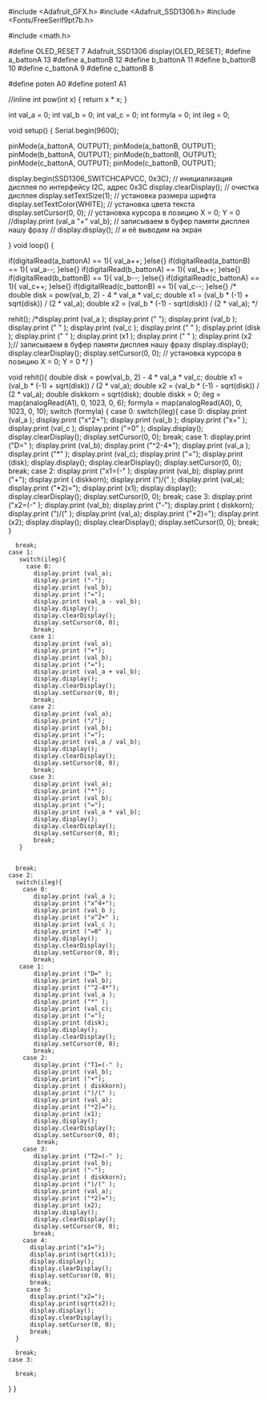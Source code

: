 #include <Adafruit_GFX.h>
#include <Adafruit_SSD1306.h>
#include <Fonts/FreeSerif9pt7b.h>

#include <math.h>

#define OLED_RESET 7
Adafruit_SSD1306 display(OLED_RESET);
#define a_battonA 13
#define a_battonB 12
#define b_battonA 11
#define b_battonB 10
#define c_battonA 9
#define c_battonB 8


#define poten A0
#define poten1 A1

//inline int pow(int x) { return x * x; }


int val_a = 0;
int val_b = 0;
int val_c = 0;
int formyla = 0;
int ileg = 0;




void setup() {
  Serial.begin(9600);

  pinMode(a_battonA, OUTPUT);
  pinMode(a_battonB, OUTPUT);
  pinMode(b_battonA, OUTPUT);
  pinMode(b_battonB, OUTPUT);
  pinMode(c_battonA, OUTPUT);
  pinMode(c_battonB, OUTPUT);


  display.begin(SSD1306_SWITCHCAPVCC, 0x3C);  // инициализация дисплея по интерфейсу I2C, адрес 0x3C
  display.clearDisplay(); // очистка дисплея
  display.setTextSize(1); // установка размера шрифта
  display.setTextColor(WHITE); // установка цвета текста
  display.setCursor(0, 0); // установка курсора в позицию X = 0; Y = 0
  //display.print (val_a "+" val_b); // записываем в буфер памяти дисплея нашу фразу
 // display.display(); // и её выводим на экран

  

 
}
void loop() {



  if(digitalRead(a_battonA) == 1){
    val_a++;
  }else{}
  if(digitalRead(a_battonB) == 1){
    val_a--;
  }else{}
  if(digitalRead(b_battonA) == 1){
    val_b++;
  }else{}
  if(digitalRead(b_battonB) == 1){
    val_b--;
  }else{}
  if(digitalRead(c_battonA) == 1){
   val_c++;
  }else{}
  if(digitalRead(c_battonB) == 1){
    val_c--;
  }else{}
 /*
 double disk = pow(val_b, 2) - 4 * val_a * val_c;
 double x1 = (val_b * (-1) + sqrt(disk)) / (2 * val_a);
 double x2 = (val_b * (-1) - sqrt(disk)) / (2 * val_a);
 */





  
  


  
  rehit();
  /*display.print (val_a );
  display.print (" ");
  display.print (val_b );
  display.print (" " );
  display.print (val_c );
  display.print (" " );
  display.print (disk );
  display.print (" " );
  display.print (x1 );
  display.print (" " );
  display.print (x2 );// записываем в буфер памяти дисплея нашу фразу
  display.display();
  display.clearDisplay();
  display.setCursor(0, 0); // установка курсора в позицию X = 0; Y = 0
 */
}

void rehit(){
  double disk = pow(val_b, 2) - 4 * val_a * val_c;
 double x1 = (val_b * (-1) + sqrt(disk)) / (2 * val_a);
 double x2 = (val_b * (-1) - sqrt(disk)) / (2 * val_a);
 double diskkorn = sqrt(disk);
 double diskk = 0;
  ileg = map(analogRead(A1), 0, 1023, 0, 6); 
  formyla = map(analogRead(A0), 0, 1023, 0, 10);
  switch (formyla) {
    case 0:
      switch(ileg){
         case 0:
           display.print (val_a );
           display.print ("x^2+");
           display.print (val_b );
           display.print ("x+" );
           display.print (val_c );
           display.print ("=0" );
           display.display();
           display.clearDisplay();
           display.setCursor(0, 0); 
           break; 
         case 1:
           display.print ("D=" );
           display.print (val_b);
           display.print ("^2-4*");
           display.print (val_a );
           display.print ("*" );
           display.print (val_c);
           display.print ("=");
           display.print (disk);
           display.display();
           display.clearDisplay();
           display.setCursor(0, 0);
           break;
          case 2:
           display.print ("x1=(-" );
           display.print (val_b);
           display.print ("+");
           display.print ( diskkorn);
           display.print (")/(" );
           display.print (val_a);
           display.print ("*2)=");
           display.print (x1);
           display.display();
           display.clearDisplay();
           display.setCursor(0, 0);
            break;
          case 3:
           display.print ("x2=(-" );
           display.print (val_b);
           display.print ("-");
           display.print ( diskkorn);
           display.print (")/(" );
           display.print (val_a);
           display.print ("*2)=");
           display.print (x2);
           display.display();
           display.clearDisplay();
           display.setCursor(0, 0);
           break;
      }
 
      break;
    case 1:
       switch(ileg){
         case 0:
           display.print (val_a);
           display.print ("-");
           display.print (val_b);
           display.print ("=");
           display.print (val_a - val_b);
           display.display();
           display.clearDisplay();
           display.setCursor(0, 0);
           break;
          case 1:   
           display.print (val_a);
           display.print ("+");
           display.print (val_b);
           display.print ("=");
           display.print (val_a + val_b);
           display.display();
           display.clearDisplay();
           display.setCursor(0, 0);
           break;
          case 2:   
           display.print (val_a);
           display.print ("/");
           display.print (val_b);
           display.print ("=");
           display.print (val_a / val_b);
           display.display();
           display.clearDisplay();
           display.setCursor(0, 0);
           break;
          case 3:   
           display.print (val_a);
           display.print ("*");
           display.print (val_b);
           display.print ("=");
           display.print (val_a * val_b);
           display.display();
           display.clearDisplay();
           display.setCursor(0, 0);
           break;
       }
      
      
      break;
    case 2:
      switch(ileg){
        case 0:
           display.print (val_a );
           display.print ("x^4+");
           display.print (val_b );
           display.print ("x^2+" );
           display.print (val_c );
           display.print ("=0" );
           display.display();
           display.clearDisplay();
           display.setCursor(0, 0); 
           break; 
       case 1:
           display.print ("D=" );
           display.print (val_b);
           display.print ("^2-4*");
           display.print (val_a );
           display.print ("*" );
           display.print (val_c);
           display.print ("=");
           display.print (disk);
           display.display();
           display.clearDisplay();
           display.setCursor(0, 0);
           break;
        case 2:
           display.print ("T1=(-" );
           display.print (val_b);
           display.print ("+");
           display.print ( diskkorn);
           display.print (")/(" );
           display.print (val_a);
           display.print ("*2)=");
           display.print (x1);
           display.display();
           display.clearDisplay();
           display.setCursor(0, 0);
            break;
        case 3:
           display.print ("T2=(-" );
           display.print (val_b);
           display.print ("-");
           display.print ( diskkorn);
           display.print (")/(" );
           display.print (val_a);
           display.print ("*2)=");
           display.print (x2);
           display.display();
           display.clearDisplay();
           display.setCursor(0, 0);
           break;
        case 4:
          display.print("x1=");
          display.print(sqrt(x1));
          display.display();
          display.clearDisplay();
          display.setCursor(0, 0);
          break;
         case 5:
          display.print("x2=");
          display.print(sqrt(x2));
          display.display();
          display.clearDisplay();
          display.setCursor(0, 0);
          break;
      }
      
      break;
    case 3:
      
      break;
  }
}
